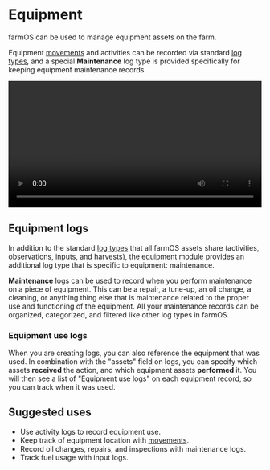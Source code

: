 # Equipment

farmOS can be used to manage equipment assets on the farm.

Equipment [movements] and activities can be recorded via standard [log types],
and a special **Maintenance** log type is provided specifically for keeping
equipment maintenance records.

<video width="100%" controls>
  <source src="/demo/equipment.mp4" type="video/mp4">
</video>

## Equipment logs

In addition to the standard [log types] that all farmOS assets share
(activities, observations, inputs, and harvests), the equipment module provides
an additional log type that is specific to equipment: maintenance.

**Maintenance** logs can be used to record when you perform maintenance on a
piece of equipment. This can be a repair, a tune-up, an oil change, a cleaning,
or anything thing else that is maintenance related to the proper use and
functioning of the equipment. All your maintenance records can be organized,
categorized, and filtered like other log types in farmOS.

### Equipment use logs

When you are creating logs, you can also reference the equipment that was used.
In combination with the "assets" field on logs, you can specify which assets
**received** the action, and which equipment assets **performed** it. You will
then see a list of "Equipment use logs" on each equipment record, so you can
track when it was used.

## Suggested uses

* Use activity logs to record equipment use.
* Keep track of equipment location with [movements].
* Record oil changes, repairs, and inspections with maintenance logs.
* Track fuel usage with input logs.

[movements]: /guide/location
[log types]: /guide/logs

